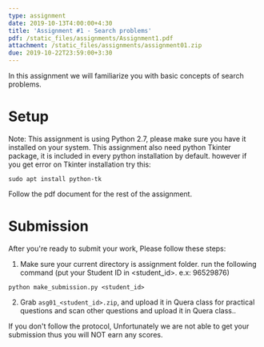 ```yaml
---
type: assignment
date: 2019-10-13T4:00:00+4:30
title: 'Assignment #1 - Search problems'
pdf: /static_files/assignments/Assignment1.pdf
attachment: /static_files/assignments/assignment01.zip
due: 2019-10-22T23:59:00+3:30
---
```

In this assignment we will familiarize you with basic concepts of search problems.

# Setup
Note: This assignment is using Python 2.7, please make sure you have it installed on your system. This assignment also need python Tkinter package, it is included in every python installation by default. however if you get error on Tkinter installation try this:
```
sudo apt install python-tk
```
Follow the pdf document for the rest of the assignment.

# Submission
After you're ready to submit your work, Please follow these steps:
1. Make sure your current directory is assignment folder. run the following command (put your Student ID in \<student_id>. e.x: 96529876)
```
python make_submission.py <student_id>
```
2. Grab ```asg01_<student_id>.zip```, and upload it in Quera class for practical questions and scan other questions and upload it in Quera class..

If you don't follow the protocol, Unfortunately we are not able to get your submission thus you will NOT earn any scores.
